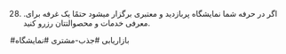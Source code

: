 28. .اگر در حرفه شما نمایشگاه پربازدید و معتبری برگزار میشود حتمًا یک غرفه برای معرفی خدمات و محصوالتتان رزرو کنید.

#بازاریابی 
#جذب-مشتری 
#نمایشگاه